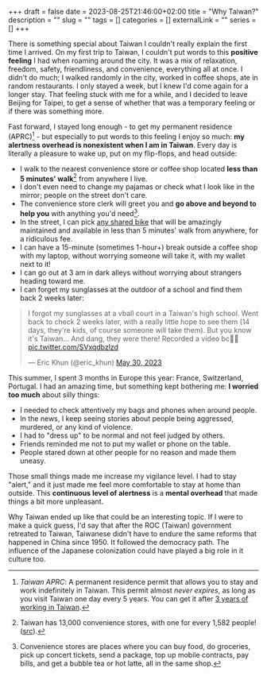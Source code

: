 +++ 
draft = false
date = 2023-08-25T21:46:00+02:00
title = "Why Taiwan?"
description = ""
slug = "" 
tags = []
categories = []
externalLink = ""
series = []
+++

There is something special about Taiwan I couldn't really explain the first time I arrived. On my first trip to Taiwan, I couldn't put words to this **positive feeling** I had when roaming around the city. It was a mix of relaxation, freedom, safety, friendliness, and convenience, everything all at once. I didn't do much; I walked randomly in the city, worked in coffee shops, ate in random restaurants. I only stayed a week, but I knew I'd come again for a longer stay. That feeling stuck with me for a while, and I decided to leave Beijing for Taipei, to get a sense of whether that was a temporary feeling or if there was something more.

Fast forward, I stayed long enough - to get my permanent residence (APRC)[^3] - but especially to put words to this feeling I enjoy so much: **my alertness overhead is nonexistent when I am in Taiwan**. Every day is literally a pleasure to wake up, put on my flip-flops, and head outside:

- I walk to the nearest convenience store or coffee shop located __less than 5 minutes' walk__[^1] from anywhere I live.
- I don't even need to change my pajamas or check what I look like in the mirror; people on the street don't care.
- The convenience store clerk will greet you and __go above and beyond to help you__ with anything you'd need[^2].
- In the street, I can pick [any shared bike](/posts/taiwan-youbike-bike-sharing/) that will be amazingly maintained and available in less than 5 minutes' walk from anywhere, for a ridiculous fee.
- I can have a 15-minute (sometimes 1-hour+) break outside a coffee shop with my laptop, without worrying someone will take it, with my wallet next to it!
- I can go out at 3 am in dark alleys without worrying about strangers heading toward me.
- I can forget my sunglasses at the outdoor of a school and find them back 2 weeks later:

<blockquote class="twitter-tweet"><p lang="en" dir="ltr">I forgot my sunglasses at a vball court in a Taiwan&#39;s high school. Went back to check 2 weeks later, with a really little hope to see them (14 days, they&#39;re kids, of course someone will take them). But you know it&#39;s Taiwan... And dang, they were there! Recorded a video bc🤯🤯 <a href="https://t.co/SVxqdbzlzd">pic.twitter.com/SVxqdbzlzd</a></p>&mdash; Eric Khun (@eric_khun) <a href="https://twitter.com/eric_khun/status/1663515268038131713?ref_src=twsrc%5Etfw">May 30, 2023</a></blockquote> <script async src="https://platform.twitter.com/widgets.js" charset="utf-8"></script>


This summer, I spent 3 months in Europe this year: France, Switzerland, Portugal. I had an amazing time, but something kept bothering me: **I worried too much** about silly things:

- I needed to check attentively my bags and phones when around people.
- In the news, I keep seeing stories about people being aggressed, murdered, or any kind of violence.
- I had to "dress up" to be normal and not feel judged by others.
- Friends reminded me not to put my wallet or phone on the table.
- People stared down at other people for no reason and made them uneasy.

Those small things made me increase my vigilance level. I had to stay "alert," and it just made me feel more comfortable to stay at home than outside. This **continuous level of alertness** is a **mental overhead** that made things a bit more unpleasant.

Why Taiwan ended up like that could be an interesting topic. If I were to make a quick guess, I'd say that after the ROC (Taiwan) government retreated to Taiwan, Taiwanese didn't have to endure the same reforms that happened in China since 1950. It followed the democracy path. The influence of the Japanese colonization could have played a big role in it culture too.

[^1]: Taiwan has 13,000 convenience stores, with one for every 1,582 people! ([src](https://nspp.mofa.gov.tw/nsppe/news.php?post=234142)).

[^2]: Convenience stores are places where you can buy food, do groceries, pick up concert tickets, send a package, top up mobile contracts, pay bills, and get a bubble tea or hot latte, all in the same shop.

[^3]: _Taiwan APRC_: A permanent residence permit that allows you to stay and work indefinitely in Taiwan. This permit almost _never expires_, as long as you visit Taiwan one day every 5 years. You can get it after [3 years of working in Taiwan](https://goldcard.nat.gov.tw/en/tags/aprc/).

[^1]: Taiwan has 13,000 convenience stores, with one for every 1,582 people! ([src](https://nspp.mofa.gov.tw/nsppe/news.php?post=234142)).

[^2]: Convenience stores are places where you can buy food, do groceries, pick up concert tickets, send a package, top up  mobile contract, pay bills & get a bubble tea or hot latte, all in the same shop.

[^3]: _Taiwan APRC_: A permanent residence permit that allows you to stay and work indefinitely in Taiwan. This permit almost _never expires_, as far as you visit Taiwan one day every 5 years. You can get it after [3 years working in Taiwan](https://goldcard.nat.gov.tw/en/tags/aprc/).
